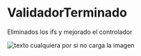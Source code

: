 # ValidadorTerminado
Eliminados los ifs y mejorado el controlador

![texto cualquiera por si no carga la imagen](https://i.gyazo.com/fbfc9d173c757701a5ffeaf3cc359ca6.gif)
